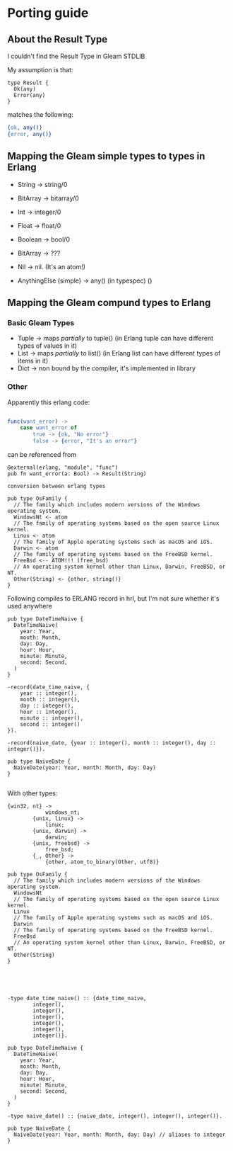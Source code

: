 # Porting guide

## About the Result Type
I couldn't find the Result Type in Gleam STDLIB

My assumption is that:
```gleam
type Result {
  Ok(any)
  Error(any)
}
```
matches the following:
```erlang
{ok, any()}
{error, any()}
```

## Mapping the Gleam simple types to types in Erlang

- String -> string/0
- BitArray -> bitarray/0
- Int -> integer/0
- Float -> float/0
- Boolean -> bool/0
- BitArray -> ???
- Nil -> nil. (It's an atom!)


- AnythingElse (simple) -> any() (in typespec) ()

## Mapping the Gleam compund types to Erlang
### Basic Gleam Types
- Tuple -> maps _partially_ to tuple() (in Erlang tuple can have different types of values in it)
- List  -> maps _partially_ to list() (in Erlang list can have different types of items in it)
- Dict -> non bound by the compiler, it's implemented in library

### Other
Apparently this erlang code:

```erlang

func(want_error) ->
    case want_error of
        true -> {ok, "No error"}
        false -> {error, "It's an error"}
```

can be referenced from

```gleam
@external(erlang, "module", "func")
pub fn want_error(a: Bool) -> Result(String)

```

```
conversion between erlang types

pub type OsFamily {
  // The family which includes modern versions of the Windows operating system.
  WindowsNt <- atom
  // The family of operating systems based on the open source Linux kernel.
  Linux <- atom
  // The family of Apple operating systems such as macOS and iOS.
  Darwin <- atom
  // The family of operating systems based on the FreeBSD kernel.
  FreeBsd <-- ATOM!!! (free_bsd)
  // An operating system kernel other than Linux, Darwin, FreeBSD, or NT.
  Other(String) <- {other, string()}
}
```

Following compiles to ERLANG record in hrl, but I'm not sure whether it's used anywhere
```
pub type DateTimeNaive {
  DateTimeNaive(
    year: Year,
    month: Month,
    day: Day,
    hour: Hour,
    minute: Minute,
    second: Second,
  )
}

-record(date_time_naive, {
    year :: integer(),
    month :: integer(),
    day :: integer(),
    hour :: integer(),
    minute :: integer(),
    second :: integer()
}).

-record(naive_date, {year :: integer(), month :: integer(), day :: integer()}).

pub type NaiveDate {
  NaiveDate(year: Year, month: Month, day: Day)
}


```

With other types:
```
{win32, nt} ->
            windows_nt;
        {unix, linux} ->
            linux;
        {unix, darwin} ->
            darwin;
        {unix, freebsd} ->
            free_bsd;
        {_, Other} ->
            {other, atom_to_binary(Other, utf8)}

pub type OsFamily {
  // The family which includes modern versions of the Windows operating system.
  WindowsNt
  // The family of operating systems based on the open source Linux kernel.
  Linux
  // The family of Apple operating systems such as macOS and iOS.
  Darwin
  // The family of operating systems based on the FreeBSD kernel.
  FreeBsd
  // An operating system kernel other than Linux, Darwin, FreeBSD, or NT.
  Other(String)
}



```


```


-type date_time_naive() :: {date_time_naive,
        integer(),
        integer(),
        integer(),
        integer(),
        integer(),
        integer()}.

pub type DateTimeNaive {
  DateTimeNaive(
    year: Year,
    month: Month,
    day: Day,
    hour: Hour,
    minute: Minute,
    second: Second,
  )
}

-type naive_date() :: {naive_date, integer(), integer(), integer()}.

pub type NaiveDate {
  NaiveDate(year: Year, month: Month, day: Day) // aliases to integer
}


```

